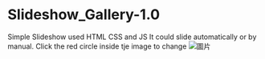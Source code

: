# Slideshow_Gallery-1.0
Simple Slideshow used HTML CSS and JS
It could slide automatically or by manual. Click the red circle inside tje image to change 
![圖片](https://github.com/makise210/Slideshow_Gallery-1.0/assets/48115073/48cad812-1480-40ab-8f31-6013a9006df1)

